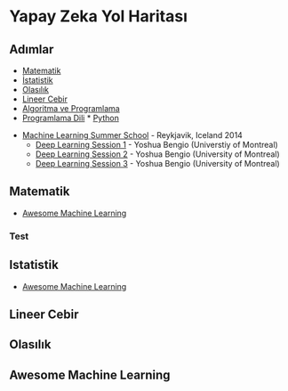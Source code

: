 # Yapay Zeka Yol Haritası

## Adımlar

 - [Matematik](https://github.com/hsynrtn/yapay-zeka-yol-haritasi/blob/main/matematik.md)
 - [İstatistik](https://github.com/hsynrtn/yapay-zeka-yol-haritasi/blob/main/istatistik.md)
 - [Olasılık](https://github.com/hsynrtn/yapay-zeka-yol-haritasi/blob/main/olasılık.md)
 - [Lineer Cebir](https://github.com/hsynrtn/yapay-zeka-yol-haritasi/blob/main/lineer-cebir.md)
 - [Algoritma ve Programlama](https://github.com/hsynrtn/yapay-zeka-yol-haritasi/blob/main/algoritma-ve-programlama.md)
 - [Programlama Dili](https://github.com/hsynrtn/yapay-zeka-yol-haritasi/blob/main/algoritma-ve-programlama.md)
        * [Python](https://github.com/hsynrtn/yapay-zeka-yol-haritasi/blob/main/lineer-cebir.md)
 * [Machine Learning Summer School](https://www.youtube.com/channel/UC3ywjSv5OsDiDAnOP8C1NiQ) - Reykjavik, Iceland 2014
      * [Deep Learning Session 1](https://www.youtube.com/watch?v=JuimBuvEWBg) - Yoshua Bengio (Universtiy of Montreal)
      * [Deep Learning Session 2](https://www.youtube.com/watch?v=Fl-W7_z3w3o) - Yoshua Bengio (University of Montreal)
      * [Deep Learning Session 3](https://www.youtube.com/watch?v=_cohR7LAgWA) - Yoshua Bengio (University of Montreal)


## Matematik
 - [Awesome Machine Learning](#awesome-machine-learning)
 
 
### Test
## Istatistik
 - [Awesome Machine Learning](#awesome-machine-learning)

## Lineer Cebir

## Olasılık

## Awesome Machine Learning


